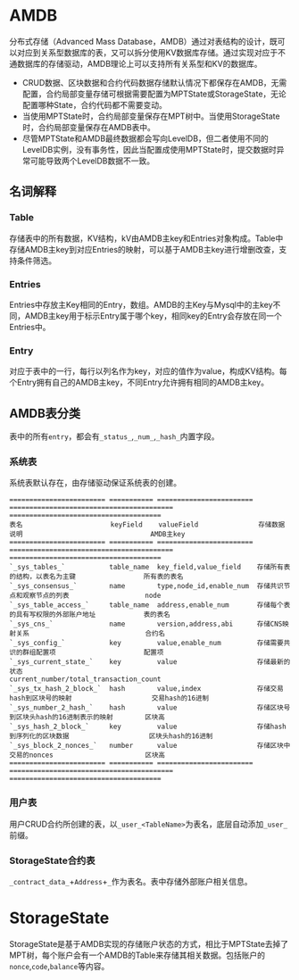 # AMDB

分布式存储（Advanced Mass Database，AMDB）通过对表结构的设计，既可以对应到关系型数据库的表，又可以拆分使用KV数据库存储。通过实现对应于不通数据库的存储驱动，AMDB理论上可以支持所有关系型和KV的数据库。

- CRUD数据、区块数据和合约代码数据存储默认情况下都保存在AMDB，无需配置，合约局部变量存储可根据需要配置为MPTState或StorageState，无论配置哪种State，合约代码都不需要变动。
- 当使用MPTState时，合约局部变量保存在MPT树中。当使用StorageState时，合约局部变量保存在AMDB表中。
- 尽管MPTState和AMDB最终数据都会写向LevelDB，但二者使用不同的LevelDB实例，没有事务性，因此当配置成使用MPTState时，提交数据时异常可能导致两个LevelDB数据不一致。

## 名词解释

### Table

存储表中的所有数据，KV结构，kV由AMDB主key和Entries对象构成。Table中存储AMDB主key到对应Entries的映射，可以基于AMDB主key进行增删改查，支持条件筛选。

### Entries

Entries中存放主Key相同的Entry，数组。AMDB的主Key与Mysql中的主key不同，AMDB主key用于标示Entry属于哪个key，相同key的Entry会存放在同一个Entries中。

### Entry

对应于表中的一行，每行以列名作为key，对应的值作为value，构成KV结构。每个Entry拥有自己的AMDB主key，不同Entry允许拥有相同的AMDB主key。

## AMDB表分类

表中的所有`entry`，都会有`_status_`,`_num_`,`_hash_`内置字段。

### 系统表

系统表默认存在，由存储驱动保证系统表的创建。

```eval_rst
======================== =========== ======================== ========================================= ====================================== 
表名                      keyField    valueField               存储数据说明                                AMDB主key                              
======================== =========== ======================== ========================================= ====================================== 
`_sys_tables_`           table_name  key_field,value_field    存储所有表的结构，以表名为主键                 所有表的表名                             
`_sys_consensus_`        name        type,node_id,enable_num  存储共识节点和观察节点的列表                   node                                   
`_sys_table_access_`     table_name  address,enable_num       存储每个表的具有写权限的外部账户地址            表的表名                                   
`_sys_cns_`              name        version,address,abi      存储CNS映射关系                             合约名                                   
`_sys_config_`           key         value,enable_num         存储需要共识的群组配置项                      配置项                                   
`_sys_current_state_`    key         value                    存储最新的状态                               current_number/total_transaction_count 
`_sys_tx_hash_2_block_`  hash        value,index              存储交易hash到区块号的映射                    交易hash的16进制                        
`_sys_number_2_hash_`    hash        value                    存储区块号到区块头hash的16进制表示的映射        区块高                                 
`_sys_hash_2_block_`     key         value                    存储hash到序列化的区块数据                    区块头hash的16进制                      
`_sys_block_2_nonces_`   number      value                    存储区块中交易的nonces                       区块高                      
======================== =========== ======================== ========================================= ====================================== 
```

### 用户表

用户CRUD合约所创建的表，以`_user_<TableName>`为表名，底层自动添加`_user_`前缀。

### StorageState合约表

`_contract_data_`+`Address`+`_`作为表名。表中存储外部账户相关信息。

# StorageState

StorageState是基于AMDB实现的存储账户状态的方式，相比于MPTState去掉了MPT树，每个账户会有一个AMDB的Table来存储其相关数据。包括账户的`nonce`,`code`,`balance`等内容。
